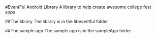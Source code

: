 #EventFul Android Library
A library to help create awesome college fest apps

##The library
The library is in the libeventful folder


##The sample app
The sample app is in the sampleApp folder

